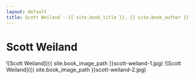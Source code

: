 ```yaml
---
layout: default
title: Scott Weiland - {{ site.book_title }}, {{ site.book_author }}
---
```


# Scott Weiland

![Scott Weiland]({{ site.book_image_path }}scott-weiland-1.jpg)
![Scott Weiland]({{ site.book_image_path }}scott-weiland-2.jpg)
